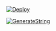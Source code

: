[![Deploy](https://www.herokucdn.com/deploy/button.svg)](https://heroku.com/deploy?template=https://github.com/TEAM-KAITO/MUSIC)

[![GenerateString](https://img.shields.io/badge/repl.it-generateString-yellowgreen)](https://replit.com/@vorcl/generatestringsession#Ufo.py)
